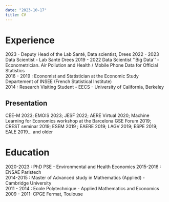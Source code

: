 ```yaml
---
date: "2023-10-17"
title: CV
---
```

# Experience

2023 - Deputy Head of the Lab Santé, Data scientist, Drees
2022 - 2023 Data Scientist - Lab Santé Drees
2019 - 2022 Data Scientist ''Big Data'' - Econometrician. Air Pollution and Health / Mobile Phone Data for Official Statistics  
2016 - 2019 : Economist and Statistician at the Economic Study Departement of INSEE (French Statistical Institute)  
2014 : Research Visiting Student - EECS - University of California, Berkeley  

## Presentation

CEE-M 2023; EMOIS 2023; JESF 2022; AERE Virtual 2020; Machine Learning for Economics workshop at the Barcelona GSE Forum 2019; CREST seminar 2019; ESEM 2019 ; EAERE 2019; LAGV 2019; ESPE 2019; EALE 2019... and older

# Education

2020-2023 : PhD PSE - Environmental and Health Economics 
2015-2016 : ENSAE Paristech  
2014-2015 : Master of Advanced study in Mathematics (Applied) - Cambridge University  
2011 - 2014 : Ecole Polytechnique - Applied Mathematics and Economics  
2009 - 2011: CPGE Fermat, Toulouse  
